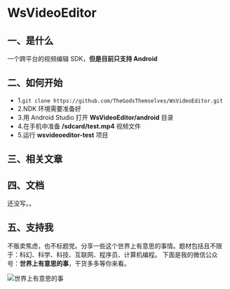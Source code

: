 # WsVideoEditor

## 一、是什么
一个跨平台的视频编辑 SDK，**但是目前只支持 Android**

## 二、如何开始
- 1.`git clone https://github.com/TheGodsThemselves/WsVideoEditor.git`
- 2.NDK 环境需要准备好
- 3.用 Android Studio 打开 **WsVideoEditor/android** 目录
- 4.在手机中准备 **/sdcard/test.mp4** 视频文件
- 5.运行 **wsvideoeditor-test** 项目

## 三、相关文章

## 四、文档
还没写。。

## 五、支持我

不贩卖焦虑，也不标题党。分享一些这个世界上有意思的事情。题材包括且不限于：科幻、科学、科技、互联网、程序员、计算机编程。
下面是我的微信公众号：**世界上有意思的事**，干货多多等你来看。

![世界上有意思的事](https://upload-images.jianshu.io/upload_images/2911038-fd8af9cd7bd3157d.png?imageMogr2/auto-orient/strip%7CimageView2/2/w/1240)
